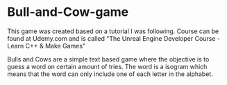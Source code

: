 # Bull-and-Cow-game

This game was created based on a tutorial I was following.
Course can be found at Udemy.com and is called "The Unreal Engine Developer Course - Learn C++ & Make Games"

Bulls and Cows are a simple text based game where the objective is to guess a word on certain amount of tries.
The word is a isogram which means that the word can only include one of each letter in the alphabet.
